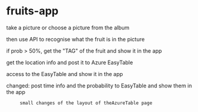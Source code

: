 # fruits-app

take a picture or choose a picture from the album

then use API to recognise what the fruit is in the picture

if prob > 50%, get the "TAG" of the fruit and show it in the app

get the location info and post it to Azure EasyTable

access to the EasyTable and show it in the app

changed: post time info and the probability to EasyTable and show them in the app

         small changes of the layout of theAzureTable page
